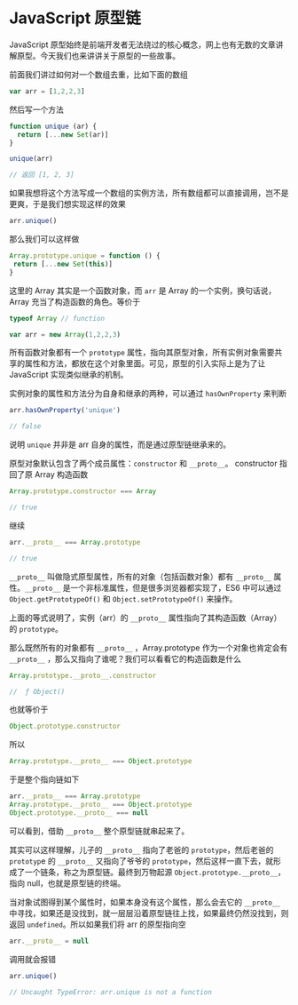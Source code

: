 # JavaScript 原型链

JavaScript 原型始终是前端开发者无法绕过的核心概念，网上也有无数的文章讲解原型。今天我们也来讲讲关于原型的一些故事。

前面我们讲过如何对一个数组去重，比如下面的数组

```js
var arr = [1,2,2,3]
```

然后写一个方法

```js
function unique (ar) {
  return [...new Set(ar)]
}

unique(arr)

// 返回 [1, 2, 3]
```

如果我想将这个方法写成一个数组的实例方法，所有数组都可以直接调用，岂不是更爽，于是我们想实现这样的效果

```js
arr.unique()
```

那么我们可以这样做

```js
Array.prototype.unique = function () {
 return [...new Set(this)]
}
```

这里的 Array 其实是一个函数对象，而 `arr` 是 Array 的一个实例，换句话说，Array 充当了构造函数的角色。等价于

```js
typeof Array // function

var arr = new Array(1,2,2,3)
```

所有函数对象都有一个 `prototype` 属性，指向其原型对象，所有实例对象需要共享的属性和方法，都放在这个对象里面。可见，原型的引入实际上是为了让 JavaScript 实现类似继承的机制。

实例对象的属性和方法分为自身和继承的两种，可以通过 `hasOwnProperty` 来判断

```js
arr.hasOwnProperty('unique')

// false
```

说明 `unique` 并非是 arr 自身的属性，而是通过原型链继承来的。

原型对象默认包含了两个成员属性：`constructor` 和 `__proto__`。 constructor 指回了原 Array 构造函数

```js
Array.prototype.constructor === Array

// true
```

继续

```js
arr.__proto__ === Array.prototype

// true
```

`__proto__` 叫做隐式原型属性，所有的对象（包括函数对象）都有 `__proto__` 属性。`__proto__` 是一个非标准属性，但是很多浏览器都实现了，ES6 中可以通过 `Object.getPrototypeOf()` 和 `Object.setPrototypeOf()` 来操作。

上面的等式说明了，实例（arr）的 `__proto__` 属性指向了其构造函数（Array）的 `prototype`。

那么既然所有的对象都有 `__proto__` ，Array.prototype 作为一个对象也肯定会有 `__proto__` ，那么又指向了谁呢？我们可以看看它的构造函数是什么

```js
Array.prototype.__proto__.constructor

//  ƒ Object()
```

也就等价于

```js
Object.prototype.constructor
```

所以

```js
Array.prototype.__proto__ === Object.prototype
```

于是整个指向链如下

```js
arr.__proto__ === Array.prototype
Array.prototype.__proto__ === Object.prototype
Object.prototype.__proto__ === null
```

可以看到，借助 `__proto__` 整个原型链就串起来了。

其实可以这样理解，儿子的 `__proto__` 指向了老爸的 `prototype`，然后老爸的 `prototyp`e 的 `__proto__` 又指向了爷爷的 `prototype`，然后这样一直下去，就形成了一个链条，称之为原型链。最终到万物起源 `Object.prototype.__proto__`，指向 null，也就是原型链的终端。

当对象试图得到某个属性时，如果本身没有这个属性，那么会去它的 `__proto__` 中寻找，如果还是没找到，就一层层沿着原型链往上找，如果最终仍然没找到，则返回 `undefined`。所以如果我们将 arr 的原型指向空

```js
arr.__proto__ = null
```

调用就会报错

```js
arr.unique()

// Uncaught TypeError: arr.unique is not a function
```
